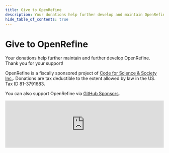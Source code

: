 ```yaml
---
title: Give to OpenRefine
description: Your donations help further develop and maintain OpenRefine.
hide_table_of_contents: true
---
```


# Give to OpenRefine

Your donations help further maintain and further develop OpenRefine. Thank you for your support!

OpenRefine is a fiscally sponsored project of [Code for Science & Society Inc.](https://codeforscience.org). Donations are tax deductible to the extent allowed by law in the US. Tax ID 81-3791683.

You can also support OpenRefine via <a href="https://github.com/sponsors/OpenRefine">GitHub Sponsors</a>.
<script src="https://donorbox.org/widget.js" paypalExpress="true"></script><iframe src="https://donorbox.org/embed/open-refine" name="donorbox" allowpaymentrequest="allowpaymentrequest" seamless="seamless" frameborder="0" scrolling="yes" width="100%" style={{maxWidth: '500px', minWidth: '250px', minHeight: '750px', maxHeight: 'none!important'}}></iframe>





